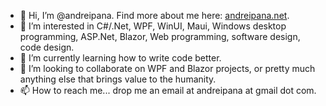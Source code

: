 - 👋 Hi, I’m @andreipana. Find more about me here: [andreipana.net](http://andreipana.net/).
- 👀 I’m interested in C#/.Net, WPF, WinUI, Maui, Windows desktop programming, ASP.Net, Blazor, Web programming, software design, code design.
- 🌱 I’m currently learning how to write code better.
- 💞️ I’m looking to collaborate on WPF and Blazor projects, or pretty much anything else that brings value to the humanity.
- 📫 How to reach me... drop me an email at andreipana at gmail dot  com.

<!---
andreipana/andreipana is a ✨ special ✨ repository because its `README.md` (this file) appears on your GitHub profile.
You can click the Preview link to take a look at your changes.
--->
